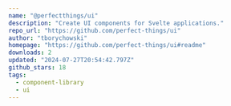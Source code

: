 ```yaml
---
name: "@perfectthings/ui"
description: "Create UI components for Svelte applications."
repo_url: "https://github.com/perfect-things/ui"
author: "tborychowski"
homepage: "https://github.com/perfect-things/ui#readme"
downloads: 2
updated: "2024-07-27T20:54:42.797Z"
github_stars: 18
tags: 
  - component-library
  - ui
---
```

